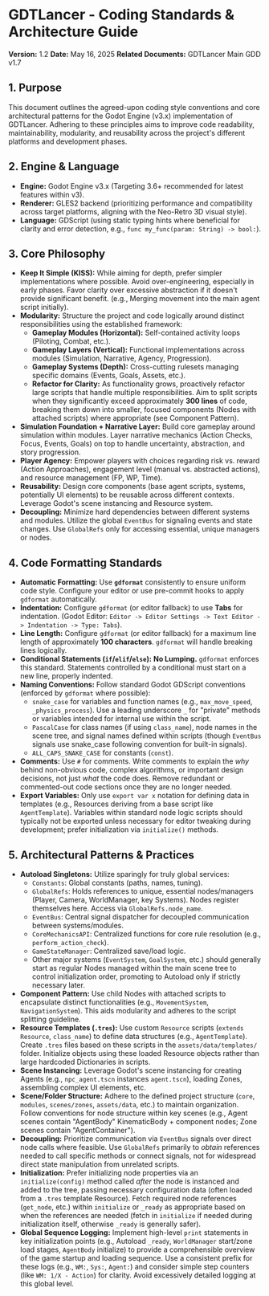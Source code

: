 # GDTLancer - Coding Standards & Architecture Guide

**Version:** 1.2
**Date:** May 16, 2025
**Related Documents:** GDTLancer Main GDD v1.7

## 1. Purpose

This document outlines the agreed-upon coding style conventions and core architectural patterns for the Godot Engine (v3.x) implementation of GDTLancer. Adhering to these principles aims to improve code readability, maintainability, modularity, and reusability across the project's different platforms and development phases.

## 2. Engine & Language

* **Engine:** Godot Engine v3.x (Targeting 3.6+ recommended for latest features within v3).
* **Renderer:** GLES2 backend (prioritizing performance and compatibility across target platforms, aligning with the Neo-Retro 3D visual style).
* **Language:** GDScript (using static typing hints where beneficial for clarity and error detection, e.g., `func my_func(param: String) -> bool:`).

## 3. Core Philosophy

* **Keep It Simple (KISS):** While aiming for depth, prefer simpler implementations where possible. Avoid over-engineering, especially in early phases. Favor clarity over excessive abstraction if it doesn't provide significant benefit. (e.g., Merging movement into the main agent script initially).
* **Modularity:** Structure the project and code logically around distinct responsibilities using the established framework:
    * **Gameplay Modules (Horizontal):** Self-contained activity loops (Piloting, Combat, etc.).
    * **Gameplay Layers (Vertical):** Functional implementations across modules (Simulation, Narrative, Agency, Progression).
    * **Gameplay Systems (Depth):** Cross-cutting rulesets managing specific domains (Events, Goals, Assets, etc.).
    * **Refactor for Clarity:** As functionality grows, proactively refactor large scripts that handle multiple responsibilities. Aim to split scripts when they significantly exceed approximately **300 lines** of code, breaking them down into smaller, focused components (Nodes with attached scripts) where appropriate (see Component Pattern).
* **Simulation Foundation + Narrative Layer:** Build core gameplay around simulation within modules. Layer narrative mechanics (Action Checks, Focus, Events, Goals) on top to handle uncertainty, abstraction, and story progression.
* **Player Agency:** Empower players with choices regarding risk vs. reward (Action Approaches), engagement level (manual vs. abstracted actions), and resource management (FP, WP, Time).
* **Reusability:** Design core components (base agent scripts, systems, potentially UI elements) to be reusable across different contexts. Leverage Godot's scene instancing and Resource system.
* **Decoupling:** Minimize hard dependencies between different systems and modules. Utilize the global `EventBus` for signaling events and state changes. Use `GlobalRefs` only for accessing essential, unique managers or nodes.

## 4. Code Formatting Standards

* **Automatic Formatting:** Use **`gdformat`** consistently to ensure uniform code style. Configure your editor or use pre-commit hooks to apply `gdformat` automatically.
* **Indentation:** Configure `gdformat` (or editor fallback) to use **Tabs** for indentation. (Godot Editor: `Editor -> Editor Settings -> Text Editor -> Indentation -> Type: Tabs`).
* **Line Length:** Configure `gdformat` (or editor fallback) for a maximum line length of approximately **100 characters**. `gdformat` will handle breaking lines logically.
* **Conditional Statements (`if`/`elif`/`else`):** **No Lumping.** `gdformat` enforces this standard. Statements controlled by a conditional must start on a new line, properly indented.
* **Naming Conventions:** Follow standard Godot GDScript conventions (enforced by `gdformat` where possible):
    * `snake_case` for variables and function names (e.g., `max_move_speed`, `_physics_process`). Use a leading underscore `_` for "private" methods or variables intended for internal use within the script.
    * `PascalCase` for class names (if using `class_name`), node names in the scene tree, and signal names defined within scripts (though `EventBus` signals use snake_case following convention for built-in signals).
    * `ALL_CAPS_SNAKE_CASE` for constants (`const`).
* **Comments:** Use `#` for comments. Write comments to explain the *why* behind non-obvious code, complex algorithms, or important design decisions, not just *what* the code does. Remove redundant or commented-out code sections once they are no longer needed.
* **Export Variables:** Only use `export var x` notation for defining data in templates (e.g., Resources deriving from a base script like `AgentTemplate`). Variables within standard node logic scripts should typically not be exported unless necessary for editor tweaking during development; prefer initialization via `initialize()` methods.

## 5. Architectural Patterns & Practices

* **Autoload Singletons:** Utilize sparingly for truly global services:
    * `Constants`: Global constants (paths, names, tuning).
    * `GlobalRefs`: Holds references to unique, essential nodes/managers (Player, Camera, WorldManager, key Systems). Nodes register themselves here. Access via `GlobalRefs.node_name`.
    * `EventBus`: Central signal dispatcher for decoupled communication between systems/modules.
    * `CoreMechanicsAPI`: Centralized functions for core rule resolution (e.g., `perform_action_check`).
    * `GameStateManager`: Centralized save/load logic.
    * Other major systems (`EventSystem`, `GoalSystem`, etc.) should generally start as regular Nodes managed within the main scene tree to control initialization order, promoting to Autoload only if strictly necessary later.
* **Component Pattern:** Use child Nodes with attached scripts to encapsulate distinct functionalities (e.g., `MovementSystem`, `NavigationSystem`). This aids modularity and adheres to the script splitting guideline.
* **Resource Templates (`.tres`):** Use custom `Resource` scripts (`extends Resource`, `class_name`) to define data structures (e.g., `AgentTemplate`). Create `.tres` files based on these scripts in the `assets/data/templates/` folder. Initialize objects using these loaded Resource objects rather than large hardcoded Dictionaries in scripts.
* **Scene Instancing:** Leverage Godot's scene instancing for creating Agents (e.g., `npc_agent.tscn` instances `agent.tscn`), loading Zones, assembling complex UI elements, etc.
* **Scene/Folder Structure:** Adhere to the defined project structure (`core`, `modules`, `scenes/zones`, `assets/data`, etc.) to maintain organization. Follow conventions for node structure within key scenes (e.g., Agent scenes contain "AgentBody" KinematicBody + component nodes; Zone scenes contain "AgentContainer").
* **Decoupling:** Prioritize communication via `EventBus` signals over direct node calls where feasible. Use `GlobalRefs` primarily to *obtain* references needed to call specific methods or connect signals, not for widespread direct state manipulation from unrelated scripts.
* **Initialization:** Prefer initializing node properties via an `initialize(config)` method called *after* the node is instanced and added to the tree, passing necessary configuration data (often loaded from a `.tres` template Resource). Fetch required node references (`get_node`, etc.) within `initialize` or `_ready` as appropriate based on when the references are needed (fetch in `initialize` if needed during initialization itself, otherwise `_ready` is generally safer).
* **Global Sequence Logging:** Implement high-level `print` statements in key initialization points (e.g., Autoload `_ready`, `WorldManager` start/zone load stages, `AgentBody` initialize) to provide a comprehensible overview of the game startup and loading sequence. Use a consistent prefix for these logs (e.g., `WM:`, `Sys:`, `Agent:`) and consider simple step counters (like `WM: 1/X - Action`) for clarity. Avoid excessively detailed logging at this global level.

